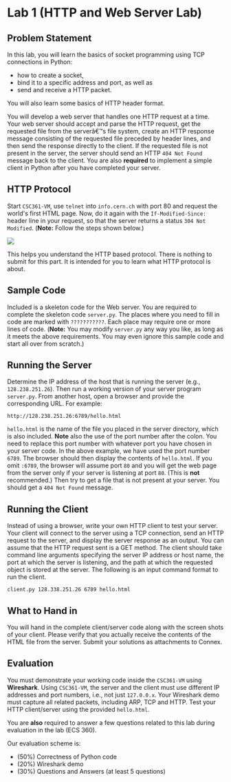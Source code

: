 # Lab 1 (HTTP and Web Server Lab)


## Problem Statement
In this lab, you will learn the basics of socket programming using TCP connections in Python:
* how to create a socket,
* bind it to a specific address and port, as well as
* send and receive a HTTP packet.

You will also learn some basics of HTTP header format.

You will develop a web server that handles one HTTP request at a time. Your web server should accept and parse the HTTP request, get the requested file from the serverâ€™s file system, create an HTTP response message consisting of the requested file preceded by header lines, and then send the response directly to the client. If the requested file is not present in the server, the server should send an HTTP `404 Not Found` message back to the client. You are also **required** to implement a simple client in Python after you have completed your server.


## HTTP Protocol
Start `CSC361-VM`, use `telnet` into `info.cern.ch` with port 80 and request the world's first HTML page. Now, do it again with the `If-Modified-Since:` header line in your request, so that the server returns a status `304 Not Modified`. (**Note:** Follow the steps shown below.)

![](telnet-info.cern.ch.png)

This helps you understand the HTTP based protocol. There is nothing to submit for this part. It is intended for you to learn what HTTP protocol is about.



## Sample Code
Included is a skeleton code for the Web server. You are required to complete the skeleton code `server.py`. The places where you need to fill in code are marked with `???????????`. Each place may require one or more lines of code. (**Note:** You may modify `server.py` any way you like, as long as it meets the above requirements. You may even ignore this sample code and start all over from scratch.)


## Running the Server
Determine the IP address of the host that is running the server (e.g., `128.238.251.26`). Then run a working version of your server program `server.py`. From another host, open a browser and provide the corresponding URL. For example:

    http://128.238.251.26:6789/hello.html

`hello.html` is the name of the file you placed in the server directory, which is also included. **Note** also the use of the port number after the colon. You need to replace this port number with whatever port you have chosen in your server code. In the above example, we have used the port number `6789`. The browser should then display the contents of `hello.html`. If you omit `:6789`, the browser will assume port `80` and you will get the web page from the server only if your server is listening at port `80`. (This is **not** recommended.) Then try to get a file that is not present at your server. You should get a `404 Not Found` message.



## Running the Client
Instead of using a browser, write your own HTTP client to test your server. Your client will connect to the server using a TCP connection, send an HTTP request to the server, and display the server response as an output. You can assume that the HTTP request sent is a GET method. The client should take command line arguments specifying the server IP address or host name, the port at which the server is listening, and the path at which the requested object is stored at the server. The following is an input command format to run the client.

    client.py 128.338.251.26 6789 hello.html


## What to Hand in
You will hand in the complete client/server code along with the screen shots of your client. Please verify that you actually receive the contents of the HTML file from the server. Submit your solutions as attachments to Connex. 


## Evaluation
You must demonstrate your working code inside the `CSC361-VM` using **Wireshark**. Using `CSC361-VM`, the server and the client must use different IP addresses and port numbers, i.e., not just `127.0.0.x`. Your Wireshark demo must capture all related packets, including ARP, TCP and HTTP. Test your HTTP client/server using the provided `hello.html`.

You are **also** required to answer a few questions related to this lab during evaluation in the lab (ECS 360).

Our evaluation scheme is:
- (50%) Correctness of Python code
- (20%) Wireshark demo
- (30%) Questions and Answers (at least 5 questions)
